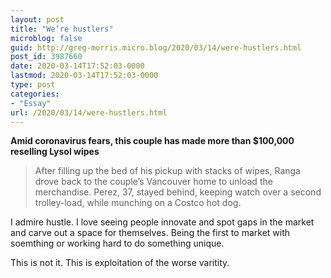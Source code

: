 ```yaml
---
layout: post
title: "We’re hustlers"
microblog: false
guid: http://greg-morris.micro.blog/2020/03/14/were-hustlers.html
post_id: 3987660
date: 2020-03-14T17:52:03-0000
lastmod: 2020-03-14T17:52:03-0000
type: post
categories:
- "Essay"
url: /2020/03/14/were-hustlers.html
---
```

<!--kg-card-begin: html--><p><strong>Amid coronavirus fears, this couple has made more than $100,000 reselling Lysol wipes</strong></p>
<blockquote><p>After filling up the bed of his pickup with stacks of wipes, Ranga drove back to the couple’s Vancouver home to unload the merchandise. Perez, 37, stayed behind, keeping watch over a second trolley-load, while munching on a Costco hot dog.</p></blockquote>
<p>I admire hustle. I love seeing people innovate and spot gaps in the market and carve out a space for themselves. Being the first to market with soemthing or working hard to do something unique.</p>
<p>This is not it. This is exploitation of the worse varitity.</p>
<!--kg-card-end: html-->
